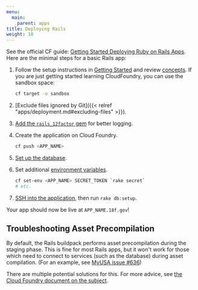```yaml
---
menu:
  main:
    parent: apps
title: Deploying Rails
weight: 10
---
```


See the official CF guide: [Getting Started Deploying Ruby on Rails Apps](http://docs.cloudfoundry.org/buildpacks/ruby/gsg-ror.html). Here are the minimal steps for a basic Rails app:

1. Follow the setup instructions in [Getting Started](/getting-started/setup/) and review [concepts](/getting-started/concepts/).  If you are just getting started learning CloudFoundry, you can use the sandbox space:

    ```bash
    cf target -o sandbox
    ```

1. [Exclude files ignored by Git]({{< relref "apps/deployment.md#excluding-files" >}}).
1. [Add the `rails_12factor` gem](https://github.com/heroku/rails_12factor#install) for better logging.
1. Create the application on Cloud Foundry.

    ```bash
    cf push <APP_NAME>
    ```

1. [Set up the database](/apps/databases/).
1. Set additional [environment variables](http://docs.run.pivotal.io/devguide/deploy-apps/environment-variable.html).

    ```bash
    cf set-env <APP_NAME> SECRET_TOKEN `rake secret`
    # etc.
    ```

1. [SSH into the application](/getting-started/cf-ssh/), then run `rake db:setup`.

Your app should now be live at `APP_NAME.18f.gov`!

## Troubleshooting Asset Precompilation

By default, the Rails buildpack performs asset precompilation during the staging phase. This is fine for
most Rails apps, but it won't work for those which need to connect to services (such as the database)
during asset compilation. (For an example, see [MyUSA issue #636](https://github.com/18F/myusa/issues/636))

There are multiple potential solutions for this. For more advice, see
[the Cloud Foundry document on the subject](https://docs.cloudfoundry.org/buildpacks/ruby/ruby-tips.html#precompile).


